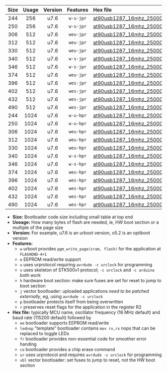 |Size|Usage|Version|Features|Hex file|
|:-:|:-:|:-:|:-:|:--|
|244|256|u7.6|`w-u-jpr`|[at90usb1287_16mhz_250000bps_ur_vbl.hex](https://raw.githubusercontent.com/stefanrueger/urboot/main/at90usb1287_16mhz_250000bps_ur_vbl.hex)|
|250|256|u7.6|`w-u-jpr`|[at90usb1287_16mhz_250000bps_lednop_ur_vbl.hex](https://raw.githubusercontent.com/stefanrueger/urboot/main/at90usb1287_16mhz_250000bps_lednop_ur_vbl.hex)|
|306|512|u7.6|`weu-jpr`|[at90usb1287_16mhz_250000bps_ee_ur_vbl.hex](https://raw.githubusercontent.com/stefanrueger/urboot/main/at90usb1287_16mhz_250000bps_ee_ur_vbl.hex)|
|312|512|u7.6|`weu-jpr`|[at90usb1287_16mhz_250000bps_ee_lednop_ur_vbl.hex](https://raw.githubusercontent.com/stefanrueger/urboot/main/at90usb1287_16mhz_250000bps_ee_lednop_ur_vbl.hex)|
|330|512|u7.6|`weu-jpr`|[at90usb1287_16mhz_250000bps_ee_lednop_fr_ur_vbl.hex](https://raw.githubusercontent.com/stefanrueger/urboot/main/at90usb1287_16mhz_250000bps_ee_lednop_fr_ur_vbl.hex)|
|340|512|u7.6|`w-s-jpr`|[at90usb1287_16mhz_250000bps_vbl.hex](https://raw.githubusercontent.com/stefanrueger/urboot/main/at90usb1287_16mhz_250000bps_vbl.hex)|
|346|512|u7.6|`w-s-jpr`|[at90usb1287_16mhz_250000bps_lednop_vbl.hex](https://raw.githubusercontent.com/stefanrueger/urboot/main/at90usb1287_16mhz_250000bps_lednop_vbl.hex)|
|374|512|u7.6|`weu-jpr`|[at90usb1287_16mhz_250000bps_ee_lednop_fr_ce_ur_vbl.hex](https://raw.githubusercontent.com/stefanrueger/urboot/main/at90usb1287_16mhz_250000bps_ee_lednop_fr_ce_ur_vbl.hex)|
|396|512|u7.6|`wes-jpr`|[at90usb1287_16mhz_250000bps_ee_vbl.hex](https://raw.githubusercontent.com/stefanrueger/urboot/main/at90usb1287_16mhz_250000bps_ee_vbl.hex)|
|402|512|u7.6|`wes-jpr`|[at90usb1287_16mhz_250000bps_ee_lednop_vbl.hex](https://raw.githubusercontent.com/stefanrueger/urboot/main/at90usb1287_16mhz_250000bps_ee_lednop_vbl.hex)|
|432|512|u7.6|`wes-jpr`|[at90usb1287_16mhz_250000bps_ee_lednop_fr_vbl.hex](https://raw.githubusercontent.com/stefanrueger/urboot/main/at90usb1287_16mhz_250000bps_ee_lednop_fr_vbl.hex)|
|490|512|u7.6|`wes-jpr`|[at90usb1287_16mhz_250000bps_ee_lednop_fr_ce_vbl.hex](https://raw.githubusercontent.com/stefanrueger/urboot/main/at90usb1287_16mhz_250000bps_ee_lednop_fr_ce_vbl.hex)|
|244|1024|u7.6|`w-u-hpr`|[at90usb1287_16mhz_250000bps_ur.hex](https://raw.githubusercontent.com/stefanrueger/urboot/main/at90usb1287_16mhz_250000bps_ur.hex)|
|250|1024|u7.6|`w-u-hpr`|[at90usb1287_16mhz_250000bps_lednop_ur.hex](https://raw.githubusercontent.com/stefanrueger/urboot/main/at90usb1287_16mhz_250000bps_lednop_ur.hex)|
|306|1024|u7.6|`weu-hpr`|[at90usb1287_16mhz_250000bps_ee_ur.hex](https://raw.githubusercontent.com/stefanrueger/urboot/main/at90usb1287_16mhz_250000bps_ee_ur.hex)|
|312|1024|u7.6|`weu-hpr`|[at90usb1287_16mhz_250000bps_ee_lednop_ur.hex](https://raw.githubusercontent.com/stefanrueger/urboot/main/at90usb1287_16mhz_250000bps_ee_lednop_ur.hex)|
|330|1024|u7.6|`weu-hpr`|[at90usb1287_16mhz_250000bps_ee_lednop_fr_ur.hex](https://raw.githubusercontent.com/stefanrueger/urboot/main/at90usb1287_16mhz_250000bps_ee_lednop_fr_ur.hex)|
|340|1024|u7.6|`w-s-hpr`|[at90usb1287_16mhz_250000bps.hex](https://raw.githubusercontent.com/stefanrueger/urboot/main/at90usb1287_16mhz_250000bps.hex)|
|346|1024|u7.6|`w-s-hpr`|[at90usb1287_16mhz_250000bps_lednop.hex](https://raw.githubusercontent.com/stefanrueger/urboot/main/at90usb1287_16mhz_250000bps_lednop.hex)|
|374|1024|u7.6|`weu-hpr`|[at90usb1287_16mhz_250000bps_ee_lednop_fr_ce_ur.hex](https://raw.githubusercontent.com/stefanrueger/urboot/main/at90usb1287_16mhz_250000bps_ee_lednop_fr_ce_ur.hex)|
|396|1024|u7.6|`wes-hpr`|[at90usb1287_16mhz_250000bps_ee.hex](https://raw.githubusercontent.com/stefanrueger/urboot/main/at90usb1287_16mhz_250000bps_ee.hex)|
|402|1024|u7.6|`wes-hpr`|[at90usb1287_16mhz_250000bps_ee_lednop.hex](https://raw.githubusercontent.com/stefanrueger/urboot/main/at90usb1287_16mhz_250000bps_ee_lednop.hex)|
|432|1024|u7.6|`wes-hpr`|[at90usb1287_16mhz_250000bps_ee_lednop_fr.hex](https://raw.githubusercontent.com/stefanrueger/urboot/main/at90usb1287_16mhz_250000bps_ee_lednop_fr.hex)|
|490|1024|u7.6|`wes-hpr`|[at90usb1287_16mhz_250000bps_ee_lednop_fr_ce.hex](https://raw.githubusercontent.com/stefanrueger/urboot/main/at90usb1287_16mhz_250000bps_ee_lednop_fr_ce.hex)|

- **Size:** Bootloader code size including small table at top end
- **Useage:** How many bytes of flash are needed, ie, HW boot section or a multiple of the page size
- **Version:** For example, u7.6 is an urboot version, o5.2 is an optiboot version
- **Features:**
  + `w` urboot provides `pgm_write_page(sram, flash)` for the application at `FLASHEND-4+1`
  + `e` EEPROM read/write support
  + `u` uses urprotocol requiring `avrdude -c urclock` for programming
  + `s` uses skeleton of STK500v1 protocol; `-c urclock` and `-c arduino` both work
  + `h` hardware boot section: make sure fuses are set for reset to jump to boot section
  + `j` vector bootloader: uploaded applications *need to be patched externally*, eg, using `avrdude -c urclock`
  + `p` bootloader protects itself from being overwritten
  + `r` preserves reset flags for the application in the register R2
- **Hex file:** typically MCU name, oscillator frequency (16 MHz default) and baud rate (115200 default) followed by
  + `ee` bootloader supports EEPROM read/write
  + `lednop` "template" bootloader contains `mov rx,rx` nops that can be replaced to toggle LEDs
  + `fr` bootloader provides non-essential code for smoother error handing
  + `ce` bootloader provides a chip erase command
  + `ur` uses urprotocol and requires `avrdude -c urclock` for programming
  + `vbl` vector bootloader: set fuses to jump to reset, not the HW boot section
